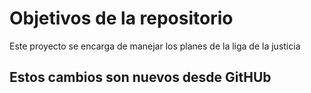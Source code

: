 # Objetivos de la repositorio

Este proyecto se encarga de manejar los planes de la liga de la justicia

## Estos cambios son nuevos desde GitHUb
